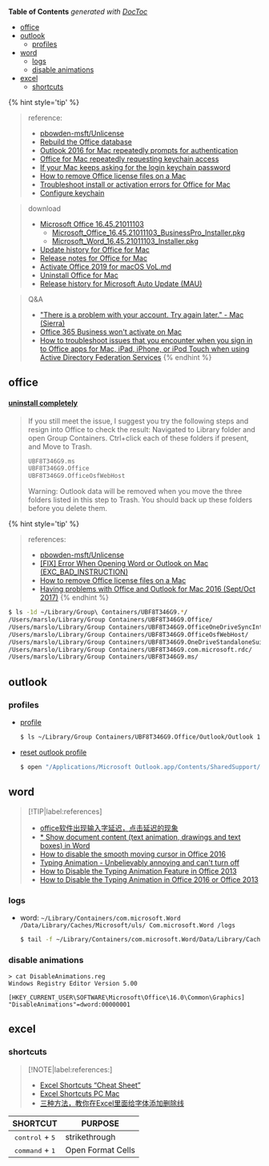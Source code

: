 <!-- START doctoc generated TOC please keep comment here to allow auto update -->
<!-- DON'T EDIT THIS SECTION, INSTEAD RE-RUN doctoc TO UPDATE -->
**Table of Contents**  *generated with [DocToc](https://github.com/thlorenz/doctoc)*

- [office](#office)
- [outlook](#outlook)
  - [profiles](#profiles)
- [word](#word)
  - [logs](#logs)
  - [disable animations](#disable-animations)
- [excel](#excel)
  - [shortcuts](#shortcuts)

<!-- END doctoc generated TOC please keep comment here to allow auto update -->


{% hint style='tip' %}
> reference:
> - [pbowden-msft/Unlicense](https://github.com/pbowden-msft/Unlicense/blob/master/Unlicense)
> - [Rebuild the Office database](https://support.microsoft.com/en-us/office/rebuild-the-office-database-c21643be-0f0d-4997-9ec1-8044080054b0)
> - [Outlook 2016 for Mac repeatedly prompts for authentication](https://docs.microsoft.com/en-us/outlook/troubleshoot/sign-in/repeated-prompts-authentication)
> - [Office for Mac repeatedly requesting keychain access](https://support.microsoft.com/en-us/office/office-for-mac-repeatedly-requesting-keychain-access-ced5a09c-3099-47cb-9190-e961bf63e240)
> - [If your Mac keeps asking for the login keychain password](https://support.apple.com/en-gb/HT201609)
> - [How to remove Office license files on a Mac](https://support.microsoft.com/en-us/office/how-to-remove-office-license-files-on-a-mac-b032c0f6-a431-4dad-83a9-6b727c03b193)
> - [Troubleshoot install or activation errors for Office for Mac](https://support.microsoft.com/en-us/office/what-to-try-if-you-can-t-install-or-activate-office-for-mac-5efba2b4-b1e6-4e5f-bf3c-6ab945d03dea?wt.mc_id=scl_installoffice_mac)
> - [Configure keychain](https://docs.microsoft.com/en-us/azure/active-directory/develop/howto-v2-keychain-objc?tabs=objc)

> download
> - [Microsoft Office 16.45.21011103](https://apphub.online/p/microsoft-office)
>   - [Microsoft_Office_16.45.21011103_BusinessPro_Installer.pkg](https://officecdn-microsoft-com.akamaized.net/pr/C1297A47-86C4-4C1F-97FA-950631F94777/MacAutoupdate/Microsoft_Office_16.45.21011103_BusinessPro_Installer.pkg)
>   - [Microsoft_Word_16.45.21011103_Installer.pkg](https://officecdn-microsoft-com.akamaized.net/pr/C1297A47-86C4-4C1F-97FA-950631F94777/MacAutoupdate/Microsoft_Word_16.45.21011103_Installer.pkg)
> - [Update history for Office for Mac](https://docs.microsoft.com/en-us/officeupdates/update-history-office-for-mac)
> - [Release notes for Office for Mac](https://docs.microsoft.com/en-us/officeupdates/release-notes-office-for-mac)
> - [Activate Office 2019 for macOS VoL.md](https://gist.github.com/zthxxx/9ddc171d00df98cbf8b4b0d8469ce90a)
> - [Uninstall Office for Mac](https://support.microsoft.com/en-us/office/uninstall-office-for-mac-eefa1199-5b58-43af-8a3d-b73dc1a8cae3?ui=en-us&rs=en-us&ad=us)
> - [Release history for Microsoft Auto Update (MAU)](https://docs.microsoft.com/en-us/officeupdates/release-history-microsoft-autoupdate)

> Q&A
> - ["There is a problem with your account. Try again later." - Mac (Sierra)](https://answers.microsoft.com/en-us/msoffice/forum/msoffice_word-mso_mac-mso_o365b/there-is-a-problem-with-your-account-try-again/b4e821b5-4163-40c5-99c3-230bb1db2161)
> - [Office 365 Business won't activate on Mac](https://answers.microsoft.com/en-us/msoffice/forum/msoffice_account/office-365-business-wont-activate-on-mac/51a3e684-4d7a-4993-b112-197941ea8601)
> - [How to troubleshoot issues that you encounter when you sign in to Office apps for Mac, iPad, iPhone, or iPod Touch when using Active Directory Federation Services](https://support.microsoft.com/en-us/office/how-to-troubleshoot-issues-that-you-encounter-when-you-sign-in-to-office-apps-for-mac-ipad-iphone-or-ipod-touch-when-using-active-directory-federation-services-e44357b4-c9c4-4580-a946-ef5dabdb98cd?ui=en-us&rs=en-us&ad=us)
{% endhint %}

## office
#### [uninstall completely](https://answers.microsoft.com/en-us/msoffice/forum/all/microsoftoffice161618081201installerpkg-download/09eb6c6b-8615-4c6e-93cf-4bba4f7dcac3)

> If you still meet the issue, I suggest you try the following steps and resign into Office to check the result:
> Navigated to Library folder and open Group Containers. Ctrl+click each of these folders if present, and Move to Trash.
> ```bash
> UBF8T346G9.ms
> UBF8T346G9.Office
> UBF8T346G9.OfficeOsfWebHost
> ```
> Warning: Outlook data will be removed when you move the three folders listed in this step to Trash. You should back up these folders before you delete them.

{% hint style='tip' %}
> references:
> - [pbowden-msft/Unlicense](https://github.com/pbowden-msft/Unlicense/blob/master/Unlicense)
> - [[FIX] Error When Opening Word or Outlook on Mac (EXC_BAD_INSTRUCTION)](https://appuals.com/exc_bad_instruction/)
> - [How to remove Office license files on a Mac](https://support.microsoft.com/en-us/office/how-to-remove-office-license-files-on-a-mac-b032c0f6-a431-4dad-83a9-6b727c03b193)
> - [Having problems with Office and Outlook for Mac 2016 (Sept/Oct 2017)](https://www.itguyswa.com.au/problems-with-outlook-for-mac-2016-solved/)
{% endhint %}

```bash
$ ls -1d ~/Library/Group\ Containers/UBF8T346G9.*/
/Users/marslo/Library/Group Containers/UBF8T346G9.Office/
/Users/marslo/Library/Group Containers/UBF8T346G9.OfficeOneDriveSyncIntegration/
/Users/marslo/Library/Group Containers/UBF8T346G9.OfficeOsfWebHost/
/Users/marslo/Library/Group Containers/UBF8T346G9.OneDriveStandaloneSuite/
/Users/marslo/Library/Group Containers/UBF8T346G9.com.microsoft.rdc/
/Users/marslo/Library/Group Containers/UBF8T346G9.ms/
```

## outlook
### profiles
- [profile](https://answers.microsoft.com/en-us/msoffice/forum/msoffice_outlook-mso_mac-mso_365hp/where-is-the-microsoft-database-utility-in-mac/205f7e0a-153d-40dc-bafe-23485bedda01)
  ```bash
  $ ls ~/Library/Group Containers/UBF8T346G9.Office/Outlook/Outlook 15 Profiles/
  ```

- [reset outlook profile](https://answers.microsoft.com/en-us/msoffice/forum/msoffice_outlook-mso_mac-mso_o365b/how-to-create-new-profile-in-outlook-for-mac/7af4acf5-7f02-486b-9d6c-ae9f6f941ea8)
  ```bash
  $ open "/Applications/Microsoft Outlook.app/Contents/SharedSupport/Outlook Profile Manager.app"
  ```

## word

> [!TIP|label:references]
> - [office软件出现输入字延迟，点击延迟的现象](https://blog.csdn.net/A_zhangpengjie/article/details/107465113)
> - [* Show document content (text animation, drawings and text boxes) in Word](https://www.extendoffice.com/documents/word/946-word-show-text-animation-drawing-text-boxes.html#a2)
> - [How to disable the smooth moving cursor in Office 2016](https://www.dedoimedo.com/computers/office-2016-smooth-cursor-disable.html)
> - [Typing Animation - Unbelievably annoying and can't turn off](https://answers.microsoft.com/en-us/msoffice/forum/all/typing-animation-unbelievably-annoying-and-cant/d011514a-c915-474a-90df-27649386bc4f)
> - [How to Disable the Typing Animation Feature in Office 2013](https://www.howtogeek.com/161826/how-to-disable-the-typing-animation-feature-in-office-2013/)
> - [How to Disable the Typing Animation in Office 2016 or Office 2013](https://www.laptopmag.com/articles/office-2013-typing-animation-disable)


### logs
- word: `~/Library/Containers/com.microsoft.Word /Data/Library/Caches/Microsoft/uls/ Com.microsoft.Word /logs`
  ```bash
  $ tail -f ~/Library/Containers/com.microsoft.Word/Data/Library/Caches/Microsoft/uls/com.microsoft.Word/logs/apple-device-log-20210114-2301.log
  ```

### disable animations
```batch
> cat DisableAnimations.reg
Windows Registry Editor Version 5.00

[HKEY_CURRENT_USER\SOFTWARE\Microsoft\Office\16.0\Common\Graphics]
"DisableAnimations"=dword:00000001
```

## excel
### shortcuts

> [!NOTE|label:references:]
> - [Excel Shortcuts “Cheat Sheet”](https://www.wallstreetprep.com/knowledge/excel-shortcuts/)
> - [Excel Shortcuts PC Mac](https://corporatefinanceinstitute.com/resources/excel/excel-shortcuts-pc-mac/)
> - [三种方法，教你在Excel里面给字体添加删除线](https://zhuanlan.zhihu.com/p/46124552)

|              SHORTCUT             | PURPOSE          |
|:---------------------------------:|------------------|
| <kbd>control</kbd> + <kbd>5</kbd> | strikethrough    |
| <kbd>command</kbd> + <kbd>1</kbd> | Open Format Cells |
